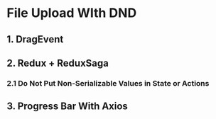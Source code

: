 # File Upload WIth DND

## 1. DragEvent

## 2. Redux + ReduxSaga
### 2.1 Do Not Put Non-Serializable Values in State or Actions

## 3. Progress Bar With Axios